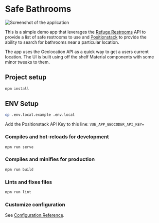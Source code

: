# Safe Bathrooms

![Screenshot of the application](https://raw.githubusercontent.com/LukePettway/safe-bathrooms/master/app-screenshot.png)

This is a simple demo app that leverages the [Refuge Restrooms](https://www.refugerestrooms.org/api) API to provide a list of safe restrooms to use and [Positionstack](https://positionstack.com/) to provide the ability to search for bathrooms near a particular location.

The app uses the Geolocation API as a quick way to get a users current location. The UI is built using off the shelf Material components with some minor tweaks to them.

## Project setup

```bash
npm install
```

## ENV Setup

```bash
cp .env.local.example .env.local
```

Add the Positionstack API Key to this line: `VUE_APP_GEOCODER_API_KEY=`

### Compiles and hot-reloads for development

```bash
npm run serve
```

### Compiles and minifies for production

```bash
npm run build
```

### Lints and fixes files

```bash
npm run lint
```

### Customize configuration
See [Configuration Reference](https://cli.vuejs.org/config/).
